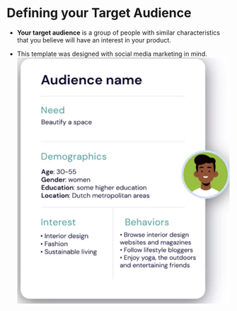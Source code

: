 # Defining your Target Audience

- **Your target audience** is a group of people with similar characteristics that you believe will have an interest in your product.

- This template was designed with social media marketing in mind.
  ![format](format.png)
